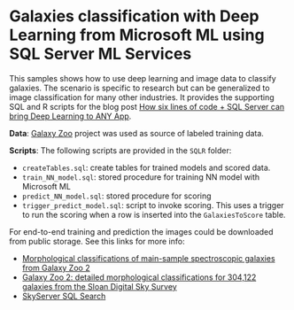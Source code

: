 # Galaxies classification with Deep Learning from Microsoft ML using SQL Server ML Services
This samples shows how to use deep learning and image data to classify galaxies. The scenario is specific to research but can be generalized to image classification for many other industries.
It provides the supporting SQL and R scripts for the blog post [How six lines of code + SQL Server can bring Deep Learning to ANY App](https://blogs.technet.microsoft.com/dataplatforminsider/2017/01/05/how-six-lines-of-code-sql-server-can-bring-deep-learning-to-any-app/).

**Data**: [Galaxy Zoo](https://www.galaxyzoo.org/) project was used as source of labeled training data.

**Scripts**: The following scripts are provided in the `SQLR` folder:

- `createTables.sql`: create tables for trained models and scored data.
- `train_NN_model.sql`: stored procedure for training NN model with Microsoft ML
- `predict_NN_model.sql`: stored procedure for scoring
- `trigger_predict_model.sql`: script to invoke scoring. This uses a trigger to run the scoring when a row is inserted into the `GalaxiesToScore` table.

For end-to-end training and prediction the images could be downloaded from public storage.
See this links for more info:
- [Morphological classifications of main-sample spectroscopic galaxies from Galaxy Zoo 2](http://skyserver.sdss.org/dr13/en/help/browser/browser.aspx#&&history=description+zoo2MainSpecz+U)
- [Galaxy Zoo 2: detailed morphological classifications for
304,122 galaxies from the Sloan Digital Sky Survey](https://arxiv.org/pdf/1308.3496v2.pdf)
- [SkyServer SQL Search](http://skyserver.sdss.org/dr13/en/tools/search/sql.aspx)
